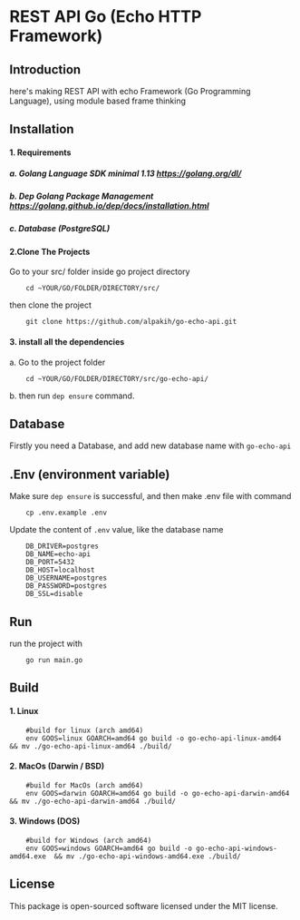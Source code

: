 # REST API Go (Echo HTTP Framework)

## Introduction
here's making REST API with echo Framework (Go Programming Language), 
using module based frame thinking

## Installation
#### 1. Requirements

##### a. Golang Language SDK minimal 1.13 https://golang.org/dl/
##### b. Dep Golang Package Management https://golang.github.io/dep/docs/installation.html
##### c. Database (PostgreSQL)

#### 2.Clone The Projects
Go to your src/ folder inside go project directory
```$xslt
    cd ~YOUR/GO/FOLDER/DIRECTORY/src/
``` 
then clone the project
```$xslt
    git clone https://github.com/alpakih/go-echo-api.git
```
#### 3. install all the dependencies
a. Go to the project folder
```$xslt
    cd ~YOUR/GO/FOLDER/DIRECTORY/src/go-echo-api/
```
b. then run `dep ensure` command.
## Database
Firstly you need a Database, and add new database name with
`go-echo-api`

## .Env (environment variable)
Make sure `dep ensure` is successful, and then make .env file with command
```$xslt
    cp .env.example .env
```

Update the content of `.env` value, like the database name
```$xslt
    DB_DRIVER=postgres
    DB_NAME=echo-api
    DB_PORT=5432
    DB_HOST=localhost
    DB_USERNAME=postgres
    DB_PASSWORD=postgres
    DB_SSL=disable
```
## Run
run the project with
```$xslt
    go run main.go
```

## Build
#### 1. Linux
```$xslt
    #build for linux (arch amd64)
    env GOOS=linux GOARCH=amd64 go build -o go-echo-api-linux-amd64  && mv ./go-echo-api-linux-amd64 ./build/
```

#### 2. MacOs (Darwin / BSD)
```$xslt
    #build for MacOs (arch amd64)
    env GOOS=darwin GOARCH=amd64 go build -o go-echo-api-darwin-amd64  && mv ./go-echo-api-darwin-amd64 ./build/
```

#### 3. Windows (DOS)
```$xslt
    #build for Windows (arch amd64)
    env GOOS=windows GOARCH=amd64 go build -o go-echo-api-windows-amd64.exe  && mv ./go-echo-api-windows-amd64.exe ./build/
```

## License
This package is open-sourced software licensed under the MIT license.